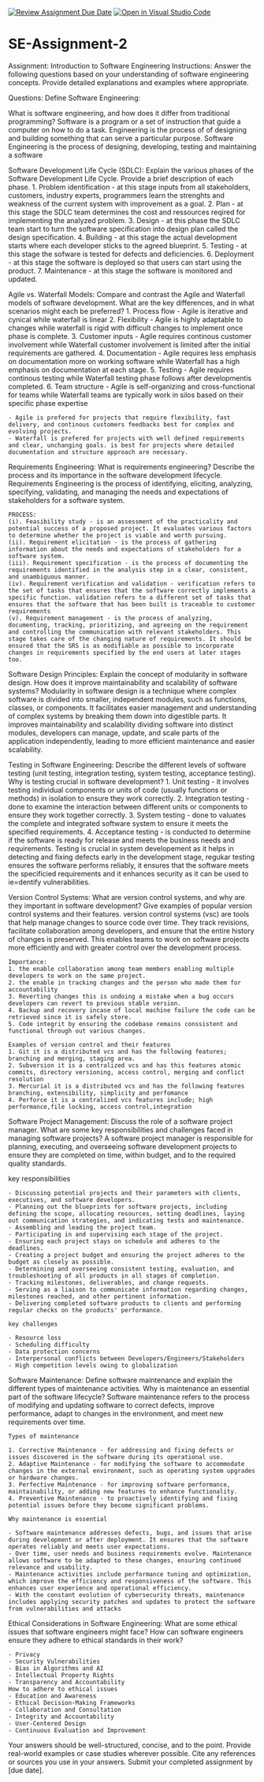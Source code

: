 [![Review Assignment Due Date](https://classroom.github.com/assets/deadline-readme-button-24ddc0f5d75046c5622901739e7c5dd533143b0c8e959d652212380cedb1ea36.svg)](https://classroom.github.com/a/-ucQIGTc)
[![Open in Visual Studio Code](https://classroom.github.com/assets/open-in-vscode-718a45dd9cf7e7f842a935f5ebbe5719a5e09af4491e668f4dbf3b35d5cca122.svg)](https://classroom.github.com/online_ide?assignment_repo_id=15243981&assignment_repo_type=AssignmentRepo)

# SE-Assignment-2

Assignment: Introduction to Software Engineering
Instructions:
Answer the following questions based on your understanding of software engineering concepts. Provide detailed explanations and examples where appropriate.

Questions:
Define Software Engineering:

What is software engineering, and how does it differ from traditional programming?
Software is a program or a set of instruction that guide a computer on how to do a task.
Engineering is the process of of designing and building something that can serve a particular purpose.
Software Engineering is the process of designing, developing, testing and maintaining a software

Software Development Life Cycle (SDLC):
Explain the various phases of the Software Development Life Cycle. Provide a brief description of each phase. 1. Problem identification - at this stage inputs from all stakeholders, customers, industry experts, programmers learn the strenghts and weakness of the current system with improvement as a goal. 2. Plan - at this stage the SDLC team determines the cost and ressources reqired for implementing the analyzed problem. 3. Design - at this phase the SDLC team start to turn the software specification into design plan called the design specification. 4. Building - at this stage the actual development starts where each developer sticks to the agreed blueprint. 5. Testing - at this stage the sofware is tested for defects and deficiencies. 6. Deployment - at this stage the software is deployed so that users can start using the product. 7. Maintenance - at this stage the software is monitored and updated.

Agile vs. Waterfall Models:
Compare and contrast the Agile and Waterfall models of software development. What are the key differences, and in what scenarios might each be preferred? 1. Process flow - Agile is iterative and cynical while waterfall is linear 2. Flexibility - Agile is highly adaptable to changes while waterfall is rigid with difficult changes to implement once phase is complete. 3. Customer inputs - Agile requires continous customer involvement while Waterfall customer involvement is limited after the initial requirements are gathered. 4. Documentation - Agile requires less emphasis on documentation more on working software while Waterfall has a high emphasis on documentation at each stage. 5. Testing - Agile requires continous testing while Waterfall testing phase follows after developmentis completed. 6. Team structure - Agile is self-organizing and cross-functional for teams while Waterfall teams are typically work in silos based on their specific phase expertise

    - Agile is prefered for projects that require flexibility, fast delivery, and continous customers feedbacks best for complex and evolving projects.
    - Waterfall is prefered for projects with well defined requirements and clear, unchanging goals. is best for projects where detailed documentation and structure approach are necessary.

Requirements Engineering:
What is requirements engineering? Describe the process and its importance in the software development lifecycle.
Requirements Engineering is the process of identifying, eliciting, analyzing, specifying, validating, and managing the needs and expectations of stakeholders for a software system.

    PROCESS:
    (i). Feasibility study - is an assessment of the practicality and potential success of a proposed project. It evaluates various factors to determine whether the project is viable and worth pursuing.
    (ii). Requirement elicitation - is the process of gathering information about the needs and expectations of stakeholders for a software system.
    (iii). Requirement specification - is the process of documenting the requirements identified in the analysis step in a clear, consistent, and unambiguous manner.
    (iv). Requirement verification and validation - verification refers to the set of tasks that ensures that the software correctly implements a specific function. validation refers to a different set of tasks that ensures that the software that has been built is traceable to customer requirements
    (v). Requirement management - is the process of analyzing, documenting, tracking, prioritizing, and agreeing on the requirement and controlling the communication with relevant stakeholders. This stage takes care of the changing nature of requirements. It should be ensured that the SRS is as modifiable as possible to incorporate changes in requirements specified by the end users at later stages too.

Software Design Principles:
Explain the concept of modularity in software design. How does it improve maintainability and scalability of software systems?
Modularity in software design is a technique where complex software is divided into smaller, independent modules, such as functions, classes, or components. It facilitates easier management and understanding of complex systems by breaking them down into digestible parts.
It improves maintainability and scalability dividing software into distinct modules, developers can manage, update, and scale parts of the application independently, leading to more efficient maintenance and easier scalability.

Testing in Software Engineering:
Describe the different levels of software testing (unit testing, integration testing, system testing, acceptance testing). Why is testing crucial in software development? 1. Unit testing - it involves testing individual components or units of code (usually functions or methods) in isolation to ensure they work correctly. 2. Integration testing - done to examine the interaction between different units or components to ensure they work together correctly. 3. System testing - done to valuates the complete and integrated software system to ensure it meets the specified requirements. 4. Acceptance testing - is conducted to determine if the software is ready for release and meets the business needs and requirements.
Testing is crucial in system developement as it helps in detecting and fixing defects early in the development stage, regukar testing ensures the software performs reliably, it ensures that the software meets the specificied requirements and it enhances security as it can be used to ie=dentify vulnerabilities.

Version Control Systems:
What are version control systems, and why are they important in software development? Give examples of popular version control systems and their features.
version control systems (vsc) are tools that help manage changes to source code over time. They track revisions, facilitate collaboration among developers, and ensure that the entire history of changes is preserved. This enables teams to work on software projects more efficiently and with greater control over the development process.

    Importance:
    1. the enable collaboration among team members enabling multiple developers to work on the same project.
    2. the enable in tracking changes and the person who made them for accountability
    3. Reverting changes this is undoing a mistake when a bug occurs developers can revert to previous stable version.
    4. Backup and recovery incase of local machine failure the code can be retrieved since it is safely store.
    5. Code integrit by ensuring the codebase remains conssistent and functional through out various changes.

    Examples of version control and their features
    1. Git it is a distributed vcs and has the following features; branching and merging, staging area.
    2. Subversion it is a centralized vcs and has this features atomic commits, directory versioning, access control, merging and conflict resolution
    3. Mercurial it is a distributed vcs and has the following features branching, extensibility, simplicity and perfomance
    4. Perforce it is a centralized vcs features include; high performance,file locking, access control,integration

Software Project Management:
Discuss the role of a software project manager. What are some key responsibilities and challenges faced in managing software projects?
A software project manager is responsible for planning, executing, and overseeing software development projects to ensure they are completed on time, within budget, and to the required quality standards.

key responsibilities

    - Discussing potential projects and their parameters with clients, executives, and software developers.
    - Planning out the blueprints for software projects, including defining the scope, allocating resources, setting deadlines, laying out communication strategies, and indicating tests and maintenance.
    - Assembling and leading the project team.
    - Participating in and supervising each stage of the project.
    - Ensuring each project stays on schedule and adheres to the deadlines.
    - Creating a project budget and ensuring the project adheres to the budget as closely as possible.
    - Determining and overseeing consistent testing, evaluation, and troubleshooting of all products in all stages of completion.
    - Tracking milestones, deliverables, and change requests.
    - Serving as a liaison to communicate information regarding changes, milestones reached, and other pertinent information.
    - Delivering completed software products to clients and performing regular checks on the products' performance.

    key challenges

    - Resource loss
    - Scheduling difficulty
    - Data protection concerns
    - Interpersonal conflicts between Developers/Engineers/Stakeholders
    - High competition levels owing to globalization

Software Maintenance:
Define software maintenance and explain the different types of maintenance activities. Why is maintenance an essential part of the software lifecycle?
Software maintenance refers to the process of modifying and updating software to correct defects, improve performance, adapt to changes in the environment, and meet new requirements over time.

    Types of maintenance

    1. Corrective Maintenance - for addressing and fixing defects or issues discovered in the software during its operational use.
    2. Adaptive Maintenance - for modifying the software to accommodate changes in the external environment, such as operating system upgrades or hardware changes.
    3. Perfective Maintenance - for improving software performance, maintainability, or adding new features to enhance functionality.
    4. Preventive Maintenance - to proactively identifying and fixing potential issues before they become significant problems.

    Why maintenance is essential

    - Software maintenance addresses defects, bugs, and issues that arise during development or after deployment. It ensures that the software operates reliably and meets user expectations.
    - Over time, user needs and business requirements evolve. Maintenance allows software to be adapted to these changes, ensuring continued relevance and usability.
    - Maintenance activities include performance tuning and optimization, which improve the efficiency and responsiveness of the software. This enhances user experience and operational efficiency.
    - With the constant evolution of cybersecurity threats, maintenance includes applying security patches and updates to protect the software from vulnerabilities and attacks

Ethical Considerations in Software Engineering:
What are some ethical issues that software engineers might face? How can software engineers ensure they adhere to ethical standards in their work?

    - Privacy
    - Security Vulnerabilities
    - Bias in Algorithms and AI
    - Intellectual Property Rights
    - Transparency and Accountability
    How to adhere to ethical issues
    - Education and Awareness
    - Ethical Decision-Making Frameworks
    - Collaboration and Consultation
    - Integrity and Accountability
    - User-Centered Design
    - Continuous Evaluation and Improvement

Your answers should be well-structured, concise, and to the point.
Provide real-world examples or case studies wherever possible.
Cite any references or sources you use in your answers.
Submit your completed assignment by [due date].
